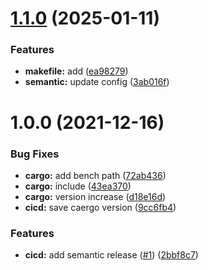 # [1.1.0](https://github.com/jmfiaschi/json_value_resolve/compare/v1.0.4...v1.1.0) (2025-01-11)


### Features

* **makefile:** add ([ea98279](https://github.com/jmfiaschi/json_value_resolve/commit/ea98279d866a40bfd56cc364a1b2bd93741d7d8c))
* **semantic:** update config ([3ab016f](https://github.com/jmfiaschi/json_value_resolve/commit/3ab016fd3d7f7c7a9ac43c1565988bb35bd18fe0))

# 1.0.0 (2021-12-16)


### Bug Fixes

* **cargo:** add bench path ([72ab436](https://github.com/jmfiaschi/json_value_resolve/commit/72ab4360dcdf4d68e01eb69c047461cc07f20b9e))
* **cargo:** include ([43ea370](https://github.com/jmfiaschi/json_value_resolve/commit/43ea37089bd75519f36c63e3844363247d35913b))
* **cargo:** version increase ([d18e16d](https://github.com/jmfiaschi/json_value_resolve/commit/d18e16df3259a61644eb10418684da59630ae4e6))
* **cicd:** save caergo version ([9cc6fb4](https://github.com/jmfiaschi/json_value_resolve/commit/9cc6fb403d3f5e1e4ef8c687e7bc8467404f3503))


### Features

* **cicd:** add semantic release ([#1](https://github.com/jmfiaschi/json_value_resolve/issues/1)) ([2bbf8c7](https://github.com/jmfiaschi/json_value_resolve/commit/2bbf8c7f73e7ca502bb49ddccd39d2169cdd5e70))

